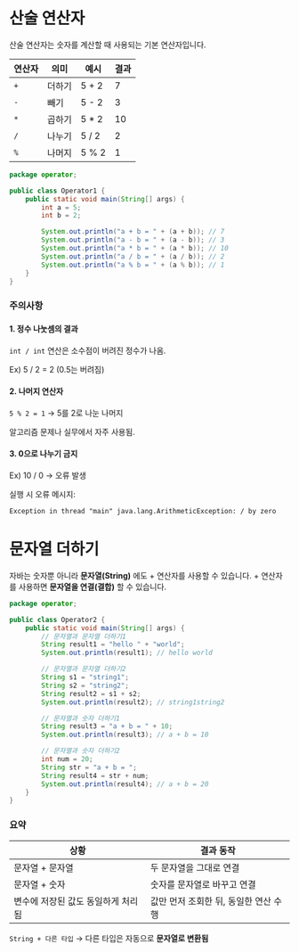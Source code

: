 # 산술 연산자

산술 연산자는 숫자를 계산할 때 사용되는 기본 연산자입니다.

| 연산자 | 의미  | 예시     | 결과 |
|-----|-----|--------|----|
| `+` | 더하기 | 5 + 2  | 7  |
| `-` | 빼기  | 5 - 2  | 3  |
| `*` | 곱하기 | 5 \* 2 | 10 |
| `/` | 나누기 | 5 / 2  | 2  |
| `%` | 나머지 | 5 % 2  | 1  |

```java
package operator;

public class Operator1 {
    public static void main(String[] args) {
        int a = 5;
        int b = 2;

        System.out.println("a + b = " + (a + b)); // 7
        System.out.println("a - b = " + (a - b)); // 3
        System.out.println("a * b = " + (a * b)); // 10
        System.out.println("a / b = " + (a / b)); // 2
        System.out.println("a % b = " + (a % b)); // 1
    }
}
```

### 주의사항

#### 1. 정수 나눗셈의 결과

`int / int` 연산은 소수점이 버려진 정수가 나옴.

Ex) 5 / 2 = 2 (0.5는 버려짐)

#### 2. 나머지 연산자

`5 % 2 = 1` → 5를 2로 나눈 나머지

알고리즘 문제나 실무에서 자주 사용됨.

#### 3. 0으로 나누기 금지

Ex) 10 / 0 → 오류 발생

실행 시 오류 메시지:

```
Exception in thread "main" java.lang.ArithmeticException: / by zero
```

# 문자열 더하기

자바는 숫자뿐 아니라 **문자열(String)** 에도 + 연산자를 사용할 수 있습니다. + 연산자를 사용하면 **문자열을 연결(결합)** 할 수 있습니다.

```java
package operator;

public class Operator2 {
    public static void main(String[] args) {
        // 문자열과 문자열 더하기1
        String result1 = "hello " + "world";
        System.out.println(result1); // hello world

        // 문자열과 문자열 더하기2
        String s1 = "string1";
        String s2 = "string2";
        String result2 = s1 + s2;
        System.out.println(result2); // string1string2

        // 문자열과 숫자 더하기1
        String result3 = "a + b = " + 10;
        System.out.println(result3); // a + b = 10

        // 문자열과 숫자 더하기2
        int num = 20;
        String str = "a + b = ";
        String result4 = str + num;
        System.out.println(result4); // a + b = 20
    }
}
```

### 요약

| 상황                  | 결과 동작                  |
|---------------------|------------------------|
| 문자열 + 문자열           | 두 문자열을 그대로 연결          |
| 문자열 + 숫자            | 숫자를 문자열로 바꾸고 연결        |
| 변수에 저장된 값도 동일하게 처리됨 | 값만 먼저 조회한 뒤, 동일한 연산 수행 |

`String + 다른 타입` → 다른 타입은 자동으로 **문자열로 변환됨**